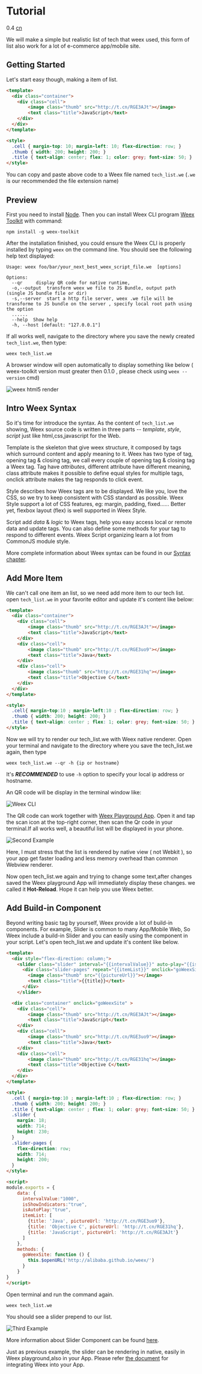 # Tutorial

<span class="weex-version">0.4</span>
<a href="https://github.com/weexteam/article/issues/4"  class="weex-translate">cn</a>

We will make a simple but realistic list of tech that weex used, this form of list also work for a lot of e-commerce app/mobile site.

## Getting Started

Let's start easy though, making a item of list.

```html
<template>
  <div class="container">
    <div class="cell">
        <image class="thumb" src="http://t.cn/RGE3AJt"></image>
        <text class="title">JavaScript</text>
    </div>
  </div>
</template>

<style>
  .cell { margin-top: 10; margin-left: 10; flex-direction: row; }
  .thumb { width: 200; height: 200; }
  .title { text-align: center; flex: 1; color: grey; font-size: 50; }
</style>
```

You can copy and paste above code to a Weex file named `tech_list.we` (`.we` is our recommended the file extension name)

## Preview

First you need to install [Node](https://nodejs.org/en/download/stable/). Then you can install Weex CLI program  [Weex Toolkit](https://www.npmjs.com/package/weex-toolkit) with command:

```
npm install -g weex-toolkit
```

After the installation finished, you could ensure the Weex CLI is properly installed by typing `weex` on the command line. You should see the following help text displayed:

```
Usage: weex foo/bar/your_next_best_weex_script_file.we  [options]

Options:
  --qr     display QR code for native runtime, 
  -o,--output  transform weex we file to JS Bundle, output path (single JS bundle file or dir)
  -s,--server  start a http file server, weex .we file will be transforme to JS bundle on the server , specify local root path using the option  
  ......
  --help  Show help         
  -h, --host [default: "127.0.0.1"]
```

If all works well, navigate to the directory where you save the newly created `tech_list.we`, then type:

```
weex tech_list.we
```

A browser window will open automatically  to display  something like below     ( weex-toolkit version must greater then 0.1.0 , please check using `weex --version` cmd)

![weex html5 render](http://gtms02.alicdn.com/tps/i2/TB1y151LVXXXXXXaXXXoRYgWVXX-495-584.jpg)

## Intro Weex Syntax

So it's time for introduce the syntax. As the content of `tech_list.we` showing, Weex source code is written in three parts -- *template*, *style*, *script* just like html,css,javascript for the Web.

Template is the skeleton that give weex structure, it composed by tags which surround content and apply meaning to it. Weex has two type of tag, opening tag & closing tag, we call every couple of opening tag & closing tag a Weex tag. Tag have *attributes*, different attribute have different meaning, class attribute makes it possible to define equal styles for multiple tags, onclick attribute makes the tag responds to click event.

Style describes how Weex tags are to be displayed. We like you, love the CSS, so we try to keep consistent with CSS standard as possible. Weex Style support a lot of CSS features, eg: margin, padding, fixed...... Better yet, flexbox layout (flex) is well supported in Weex Style.

Script add *data* & *logic* to Weex tags, help you easy access local or remote data and update tags. You can also define some methods for your tag to respond to different events. Weex Script organizing learn a lot from CommonJS module style.

More complete information about Weex syntax can be found in our [Syntax chapter](syntax/main.md).

## Add More Item

We can't call one item an list, so we need add more item to our tech list. open `tech_list.we` in your favorite editor and update it's content like below:

```html
<template>
  <div class="container">
    <div class="cell">
        <image class="thumb" src="http://t.cn/RGE3AJt"></image>
        <text class="title">JavaScript</text>
    </div>
    <div class="cell">
        <image class="thumb" src="http://t.cn/RGE3uo9"></image>
        <text class="title">Java</text>
    </div>
    <div class="cell">
        <image class="thumb" src="http://t.cn/RGE31hq"></image>
        <text class="title">Objective C</text>
    </div>
  </div>
</template>

<style>
  .cell{ margin-top:10 ; margin-left:10 ; flex-direction: row; }
  .thumb { width: 200; height: 200; }
  .title { text-align: center ; flex: 1; color: grey; font-size: 50; }
</style>
```

Now we will try to  render our  tech_list.we  with Weex native renderer.  Open your terminal and  navigate to the directory where you save the tech_list.we again, then type

```
weex tech_list.we --qr -h {ip or hostname}
```

It's ***RECOMMENDED*** to use `-h` option to specify your local ip address or hostname.

An QR code will be display in the terminal window like:

![Weex CLI](images/tut-cli-qrcode.png)

The QR code can work together with [Weex Playground App](http://alibaba.github.io/weex/download.html). Open it and tap the scan icon at the top-right corner, then scan the Qr code in your terminal.If all works well, a beautiful list will be displayed in your phone.

![Second Example](images/tut-second.png)

Here, I must stress that the list is rendered by native view ( not Webkit ), so your app get faster loading and less memory overhead than common Webview renderer.

Now open tech_list.we again and trying to change some text,after changes saved the Weex playground App will immediately display these changes. we called it **Hot-Reload**. Hope it can help you use Weex better.

## Add Build-in Component

Beyond writing basic tag by yourself, Weex provide a lot of build-in components. For example, Slider is common to many App/Mobile Web, So Weex include a build-in Slider and you can easily using the component in your script. Let's open tech_list.we and update it's content like below.

```html
<template>
  <div style="flex-direction: column;">
    <slider class="slider" interval="{{intervalValue}}" auto-play="{{isAutoPlay}}" >
      <div class="slider-pages" repeat="{{itemList}}" onclick="goWeexSite" >
        <image class="thumb" src="{{pictureUrl}}"></image>
        <text class="title">{{title}}</text>
      </div>
    </slider>

  <div class="container" onclick="goWeexSite" >
    <div class="cell">
        <image class="thumb" src="http://t.cn/RGE3AJt"></image>
        <text class="title">JavaScript</text>
    </div>
    <div class="cell">
        <image class="thumb" src="http://t.cn/RGE3uo9"></image>
        <text class="title">Java</text>
    </div>
    <div class="cell">
        <image class="thumb" src="http://t.cn/RGE31hq"></image>
        <text class="title">Objective C</text>
    </div>
  </div>
</template>

<style>
  .cell { margin-top:10 ; margin-left:10 ; flex-direction: row; }
  .thumb { width: 200; height: 200; }
  .title { text-align: center ; flex: 1; color: grey; font-size: 50; }
  .slider {
    margin: 18;
    width: 714;
    height: 230;
  }
  .slider-pages {
    flex-direction: row;
    width: 714;
    height: 200;
  }
</style>

<script>
module.exports = {
    data: {
      intervalValue:"1000",
      isShowIndicators:"true",
      isAutoPlay:"true",
      itemList: [
        {title: 'Java', pictureUrl: 'http://t.cn/RGE3uo9'},
        {title: 'Objective C', pictureUrl: 'http://t.cn/RGE31hq'},
        {title: 'JavaScript', pictureUrl: 'http://t.cn/RGE3AJt'}
      ]
    },
    methods: {
      goWeexSite: function () {
        this.$openURL('http://alibaba.github.io/weex/')
      }
    }
}
</script>
```

Open terminal and run the command again.

```
weex tech_list.we
```

You should see a slider prepend to our list.

![Third Example](images/tut4.gif)

More information about Slider Component can be found [here](components/slider.md).

Just as previous example, the slider can be rendering in native, easily in Weex playground,also in your App. Please refer [the document](advanced/integrate-to-android.md) for integrating Weex into your App.
